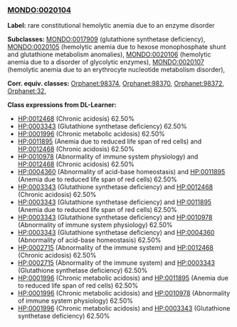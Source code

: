 
### [MONDO:0020104](http://purl.obolibrary.org/obo/MONDO_0020104)
**Label:** rare constitutional hemolytic anemia due to an enzyme disorder

**Subclasses:** [MONDO:0017909](http://purl.obolibrary.org/obo/MONDO_0017909) (glutathione synthetase deficiency), [MONDO:0020105](http://purl.obolibrary.org/obo/MONDO_0020105) (hemolytic anemia due to hexose monophosphate shunt and glutathione metabolism anomalies), [MONDO:0020106](http://purl.obolibrary.org/obo/MONDO_0020106) (hemolytic anemia due to a disorder of glycolytic enzymes), [MONDO:0020107](http://purl.obolibrary.org/obo/MONDO_0020107) (hemolytic anemia due to an erythrocyte nucleotide metabolism disorder), 

**Corr. equiv. classes:** [Orphanet:98374](http://www.orpha.net/ORDO/Orphanet_98374), [Orphanet:98370](http://www.orpha.net/ORDO/Orphanet_98370), [Orphanet:98372](http://www.orpha.net/ORDO/Orphanet_98372), [Orphanet:32](http://www.orpha.net/ORDO/Orphanet_32), 

**Class expressions from DL-Learner:**

- [HP:0012468](http://purl.obolibrary.org/obo/HP_0012468) (Chronic acidosis) 62.50%
- [HP:0003343](http://purl.obolibrary.org/obo/HP_0003343) (Glutathione synthetase deficiency) 62.50%
- [HP:0001996](http://purl.obolibrary.org/obo/HP_0001996) (Chronic metabolic acidosis) 62.50%
- [HP:0011895](http://purl.obolibrary.org/obo/HP_0011895) (Anemia due to reduced life span of red cells) and [HP:0012468](http://purl.obolibrary.org/obo/HP_0012468) (Chronic acidosis) 62.50%
- [HP:0010978](http://purl.obolibrary.org/obo/HP_0010978) (Abnormality of immune system physiology) and [HP:0012468](http://purl.obolibrary.org/obo/HP_0012468) (Chronic acidosis) 62.50%
- [HP:0004360](http://purl.obolibrary.org/obo/HP_0004360) (Abnormality of acid-base homeostasis) and [HP:0011895](http://purl.obolibrary.org/obo/HP_0011895) (Anemia due to reduced life span of red cells) 62.50%
- [HP:0003343](http://purl.obolibrary.org/obo/HP_0003343) (Glutathione synthetase deficiency) and [HP:0012468](http://purl.obolibrary.org/obo/HP_0012468) (Chronic acidosis) 62.50%
- [HP:0003343](http://purl.obolibrary.org/obo/HP_0003343) (Glutathione synthetase deficiency) and [HP:0011895](http://purl.obolibrary.org/obo/HP_0011895) (Anemia due to reduced life span of red cells) 62.50%
- [HP:0003343](http://purl.obolibrary.org/obo/HP_0003343) (Glutathione synthetase deficiency) and [HP:0010978](http://purl.obolibrary.org/obo/HP_0010978) (Abnormality of immune system physiology) 62.50%
- [HP:0003343](http://purl.obolibrary.org/obo/HP_0003343) (Glutathione synthetase deficiency) and [HP:0004360](http://purl.obolibrary.org/obo/HP_0004360) (Abnormality of acid-base homeostasis) 62.50%
- [HP:0002715](http://purl.obolibrary.org/obo/HP_0002715) (Abnormality of the immune system) and [HP:0012468](http://purl.obolibrary.org/obo/HP_0012468) (Chronic acidosis) 62.50%
- [HP:0002715](http://purl.obolibrary.org/obo/HP_0002715) (Abnormality of the immune system) and [HP:0003343](http://purl.obolibrary.org/obo/HP_0003343) (Glutathione synthetase deficiency) 62.50%
- [HP:0001996](http://purl.obolibrary.org/obo/HP_0001996) (Chronic metabolic acidosis) and [HP:0011895](http://purl.obolibrary.org/obo/HP_0011895) (Anemia due to reduced life span of red cells) 62.50%
- [HP:0001996](http://purl.obolibrary.org/obo/HP_0001996) (Chronic metabolic acidosis) and [HP:0010978](http://purl.obolibrary.org/obo/HP_0010978) (Abnormality of immune system physiology) 62.50%
- [HP:0001996](http://purl.obolibrary.org/obo/HP_0001996) (Chronic metabolic acidosis) and [HP:0003343](http://purl.obolibrary.org/obo/HP_0003343) (Glutathione synthetase deficiency) 62.50%


